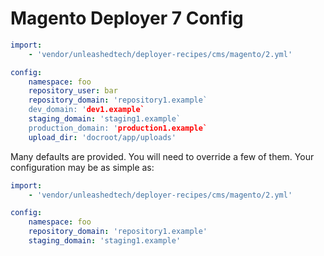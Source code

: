 # Magento Deployer 7 Config

```yaml
import:
    - 'vendor/unleashedtech/deployer-recipes/cms/magento/2.yml'

config:
    namespace: foo
    repository_user: bar
    repository_domain: 'repository1.example`
    dev_domain: 'dev1.example`
    staging_domain: 'staging1.example`
    production_domain: 'production1.example`
    upload_dir: 'docroot/app/uploads'
```

Many defaults are provided. You will need to override a few of them. Your configuration
may be as simple as:

```yaml
import:
    - 'vendor/unleashedtech/deployer-recipes/cms/magento/2.yml'

config:
    namespace: foo
    repository_domain: 'repository1.example'
    staging_domain: 'staging1.example'
```
